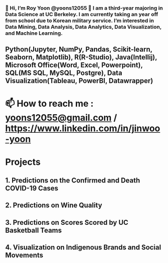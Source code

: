 ### 👋 Hi, I’m Roy Yoon @yoons12055 👀 I am a third-year majoring in Data Science at UC Berkeley. I am currently taking an year off from school due to Korean military service. I’m interested in Data Mining, Data Analysis, Data Analytics, Data Visualization, and Machine Learning.

## Python(Jupyter, NumPy, Pandas, Scikit-learn, Seaborn, Matplotlib), R(R-Studio), Java(Intellij), Microsoft Office(Word, Excel, Powerpoint), SQL(MS SQL, MySQL, Postgre), Data Visualization(Tableau, PowerBI, Datawrapper)

# 📫 How to reach me : yoons12055@gmail.com / https://www.linkedin.com/in/jinwoo-yoon

# Projects
## 1. Predictions on the Confirmed and Death COVID-19 Cases
## 2. Predictions on Wine Quality
## 3. Predictions on Scores Scored by UC Basketball Teams
## 4. Visualization on Indigenous Brands and Social Movements
